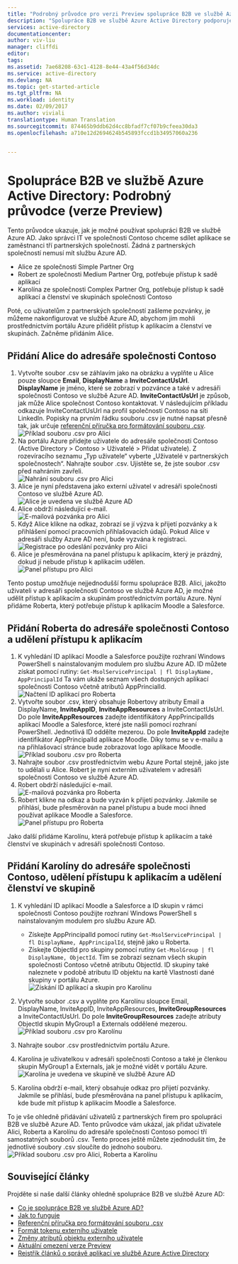 ```yaml
---
title: "Podrobný průvodce pro verzi Preview spolupráce B2B ve službě Azure Active Directory | Dokumentace Microsoftu"
description: "Spolupráce B2B ve službě Azure Active Directory podporuje vaše vztahy s ostatními společnostmi tím, že vašim obchodním partnerům umožní selektivní přístup ke podnikovým aplikacím"
services: active-directory
documentationcenter: 
author: viv-liu
manager: cliffdi
editor: 
tags: 
ms.assetid: 7ae68208-63c1-4128-8e44-43a4f56d34dc
ms.service: active-directory
ms.devlang: NA
ms.topic: get-started-article
ms.tgt_pltfrm: NA
ms.workload: identity
ms.date: 02/09/2017
ms.author: viviali
translationtype: Human Translation
ms.sourcegitcommit: 874465b9ddb62d4cc8bfadf7cf07b9cfeea30da3
ms.openlocfilehash: a710e12d2694624b545893fccd1b34957060a236


---
```

# <a name="azure-ad-b2b-collaboration-preview-detailed-walkthrough"></a>Spolupráce B2B ve službě Azure Active Directory: Podrobný průvodce (verze Preview)
Tento průvodce ukazuje, jak je možné používat spolupráci B2B ve službě Azure AD. Jako správci IT ve společnosti Contoso chceme sdílet aplikace se zaměstnanci tří partnerských společností. Žádná z partnerských společností nemusí mít službu Azure AD.

* Alice ze společnosti Simple Partner Org
* Robert ze společnosti Medium Partner Org, potřebuje přístup k sadě aplikací
* Karolína ze společnosti Complex Partner Org, potřebuje přístup k sadě aplikací a členství ve skupinách společnosti Contoso

Poté, co uživatelům z partnerských společností zašleme pozvánky, je můžeme nakonfigurovat ve službě Azure AD, abychom jim mohli prostřednictvím portálu Azure přidělit přístup k aplikacím a členství ve skupinách. Začněme přidáním Alice.

## <a name="adding-alice-to-the-contoso-directory"></a>Přidání Alice do adresáře společnosti Contoso
1. Vytvořte soubor .csv se záhlavím jako na obrázku a vyplňte u Alice pouze sloupce **Email**, **DisplayName** a **InviteContactUsUrl**. **DisplayName** je jméno, které se zobrazí v pozvánce a také v adresáři společnosti Contoso ve službě Azure AD. **InviteContactUsUrl** je způsob, jak může Alice společnost Contoso kontaktovat. V následujícím příkladu odkazuje InviteContactUsUrl na profil společnosti Contoso na síti LinkedIn. Popisky na prvním řádku souboru .csv je nutné napsat přesně tak, jak určuje [referenční příručka pro formátování souboru .csv](active-directory-b2b-references-csv-file-format.md).  
   ![Příklad souboru .csv pro Alici](./media/active-directory-b2b-detailed-walkthrough/AliceCSV.png)
2. Na portálu Azure přidejte uživatele do adresáře společnosti Contoso (Active Directory > Contoso > Uživatelé > Přidat uživatele). Z rozevíracího seznamu „Typ uživatele“ vyberte „Uživatelé v partnerských společnostech“. Nahrajte soubor .csv. Ujistěte se, že jste soubor .csv před nahráním zavřeli.  
   ![Nahrání souboru .csv pro Alici](./media/active-directory-b2b-detailed-walkthrough/AliceUpload.png)
3. Alice je nyní představena jako externí uživatel v adresáři společnosti Contoso ve službě Azure AD.  
   ![Alice je uvedena ve službě Azure AD](./media/active-directory-b2b-detailed-walkthrough/AliceInAD.png)
4. Alice obdrží následující e-mail.  
   ![E-mailová pozvánka pro Alici](./media/active-directory-b2b-detailed-walkthrough/AliceEmail.png)
5. Když Alice klikne na odkaz, zobrazí se jí výzva k přijetí pozvánky a k přihlášení pomocí pracovních přihlašovacích údajů. Pokud Alice v adresáři služby Azure AD není, bude vyzvána k registraci.  
   ![Registrace po odeslání pozvánky pro Alici](./media/active-directory-b2b-detailed-walkthrough/AliceSignUp.png)
6. Alice je přesměrována na panel přístupu k aplikacím, který je prázdný, dokud jí nebude přístup k aplikacím udělen.  
   ![Panel přístupu pro Alici](./media/active-directory-b2b-detailed-walkthrough/AliceAccessPanel.png)

Tento postup umožňuje nejjednodušší formu spolupráce B2B. Alici, jakožto uživateli v adresáři společnosti Contoso ve službě Azure AD, je možné udělit přístup k aplikacím a skupinám prostřednictvím portálu Azure. Nyní přidáme Roberta, který potřebuje přístup k aplikacím Moodle a Salesforce.

## <a name="adding-bob-to-the-contoso-directory-and-granting-access-to-apps"></a>Přidání Roberta do adresáře společnosti Contoso a udělení přístupu k aplikacím
1. K vyhledání ID aplikací Moodle a Salesforce použijte rozhraní Windows PowerShell s nainstalovaným modulem pro službu Azure AD. ID můžete získat pomocí rutiny: `Get-MsolServicePrincipal | fl DisplayName, AppPrincipalId` Ta vám ukáže seznam všech dostupných aplikací společnosti Contoso včetně atributů AppPrincialId.  
   ![Načtení ID aplikací pro Roberta](./media/active-directory-b2b-detailed-walkthrough/BobPowerShell.png)
2. Vytvořte soubor .csv, který obsahuje Robertovy atributy Email a DisplayName, **InviteAppID**, **InviteAppResources** a InviteContactUsUrl. Do pole **InviteAppResources** zadejte identifikátory AppPrincipalIds aplikací Moodle a Salesforce, které jste našli pomocí rozhraní PowerShell. Jednotlivá ID oddělte mezerou. Do pole **InviteAppId** zadejte identifikátor AppPrincipalId aplikace Moodle. Díky tomu se v e-mailu a na přihlašovací stránce bude zobrazovat logo aplikace Moodle.  
   ![Příklad souboru .csv pro Roberta](./media/active-directory-b2b-detailed-walkthrough/BobCSV.png)
3. Nahrajte soubor .csv prostřednictvím webu Azure Portal stejně, jako jste to udělali u Alice. Robert je nyní externím uživatelem v adresáři společnosti Contoso ve službě Azure AD.
4. Robert obdrží následující e-mail.  
   ![E-mailová pozvánka pro Roberta](./media/active-directory-b2b-detailed-walkthrough/BobEmail.png)
5. Robert klikne na odkaz a bude vyzván k přijetí pozvánky. Jakmile se přihlásí, bude přesměrován na panel přístupu a bude moci ihned používat aplikace Moodle a Salesforce.  
   ![Panel přístupu pro Roberta](./media/active-directory-b2b-detailed-walkthrough/BobAccessPanel.png)

Jako další přidáme Karolínu, která potřebuje přístup k aplikacím a také členství ve skupinách v adresáři společnosti Contoso.

## <a name="adding-carol-to-the-contoso-directory-granting-access-to-apps-and-giving-group-membership"></a>Přidání Karolíny do adresáře společnosti Contoso, udělení přístupu k aplikacím a udělení členství ve skupině
1. K vyhledání ID aplikací Moodle a Salesforce a ID skupin v rámci společnosti Contoso použijte rozhraní Windows PowerShell s nainstalovaným modulem pro službu Azure AD.

   * Získejte AppPrincipalId pomocí rutiny `Get-MsolServicePrincipal | fl DisplayName, AppPrincipalId`, stejně jako u Roberta.
   * Získejte ObjectId pro skupiny pomocí rutiny `Get-MsolGroup | fl DisplayName, ObjectId`. Tím se zobrazí seznam všech skupin společnosti Contoso včetně atributu ObjectId. ID skupiny také naleznete v podobě atributu ID objektu na kartě Vlastnosti dané skupiny v portálu Azure.  
     ![Získání ID aplikací a skupin pro Karolínu](./media/active-directory-b2b-detailed-walkthrough/CarolPowerShell.png)
2. Vytvořte soubor .csv a vyplňte pro Karolínu sloupce Email, DisplayName, InviteAppID, InviteAppResources, **InviteGroupResources** a InviteContactUsUrl. Do pole **InviteGroupResources** zadejte atributy ObjectId skupin MyGroup1 a Externals oddělené mezerou.  
   ![Příklad souboru .csv pro Karolínu](./media/active-directory-b2b-detailed-walkthrough/CarolCSV.png)
3. Nahrajte soubor .csv prostřednictvím portálu Azure.
4. Karolína je uživatelkou v adresáři společnosti Contoso a také je členkou skupin MyGroup1 a Externals, jak je možné vidět v portálu Azure.  
   ![Karolína je uvedena ve skupině ve službě Azure AD](./media/active-directory-b2b-detailed-walkthrough/CarolGroup.png)
5. Karolína obdrží e-mail, který obsahuje odkaz pro přijetí pozvánky. Jakmile se přihlásí, bude přesměrována na panel přístupu k aplikacím, kde bude mít přístup k aplikacím Moodle a Salesforce.  

To je vše ohledně přidávání uživatelů z partnerských firem pro spolupráci B2B ve službě Azure AD. Tento průvodce vám ukázal, jak přidat uživatele Alici, Roberta a Karolínu do adresáře společnosti Contoso pomocí tří samostatných souborů .csv. Tento proces ještě můžete zjednodušit tím, že jednotlivé soubory .csv sloučíte do jednoho souboru.  
![Příklad souboru .csv pro Alici, Roberta a Karolínu](./media/active-directory-b2b-detailed-walkthrough/CombinedCSV.png)

## <a name="related-articles"></a>Související články
Projděte si naše další články ohledně spolupráce B2B ve službě Azure AD:

* [Co je spolupráce B2B ve službě Azure AD?](active-directory-b2b-what-is-azure-ad-b2b.md)
* [Jak to funguje](active-directory-b2b-how-it-works.md)
* [Referenční příručka pro formátování souboru .csv](active-directory-b2b-references-csv-file-format.md)
* [Formát tokenu externího uživatele](active-directory-b2b-references-external-user-token-format.md)
* [Změny atributů objektu externího uživatele](active-directory-b2b-references-external-user-object-attribute-changes.md)
* [Aktuální omezení verze Preview](active-directory-b2b-current-preview-limitations.md)
* [Rejstřík článků o správě aplikací ve službě Azure Active Directory](active-directory-apps-index.md)



<!--HONumber=Feb17_HO2-->


